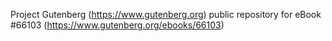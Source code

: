 Project Gutenberg (https://www.gutenberg.org) public repository for
eBook #66103 (https://www.gutenberg.org/ebooks/66103)
